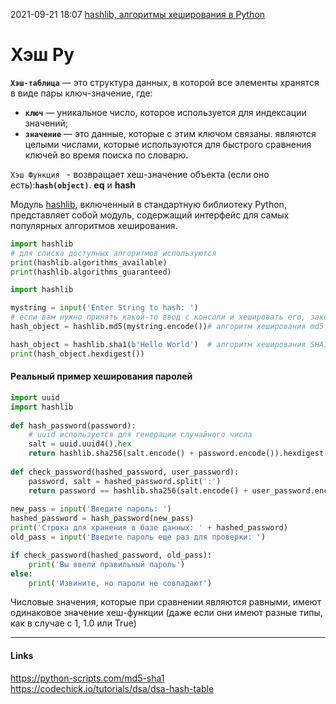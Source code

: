 2021-09-21 18:07
[hashlib, алгоритмы хеширования в Python](https://docs-python.ru/standart-library/modul-hashlib-python/)
# Хэш Py
**`Хэш-таблица`** — это структура данных, в которой все элементы хранятся в виде пары ключ-значение, где:
-   **`ключ`** — уникальное число, которое используется для индексации значений;
-   **`значение`** — это данные, которые с этим ключом связаны.  являются целыми числами, которые используются для быстрого сравнения ключей во время поиска по словарю.

`Хэш Функция ` - возвращает хеш-значение объекта (если оно есть):**`hash(object)`**.
__eq__ и __hash__

Модуль [hashlib](https://docs-python.ru/standart-library/modul-hashlib-python/), включенный в стандартную библиотеку Python, представляет собой модуль, содержащий интерфейс для самых популярных алгоритмов хеширования. 
```Python
import hashlib
# для списка доступных алгоритмов используются
print(hashlib.algorithms_available)
print(hashlib.algorithms_guaranteed)

import hashlib

mystring = input('Enter String to hash: ')
# если вам нужно принять какой-то ввод с консоли и хешировать его, закодировать строку в последовательности байтов: Предположительно по умолчанию UTF-8
hash_object = hashlib.md5(mystring.encode())# алгоритм хеширования md5  

hash_object = hashlib.sha1(b'Hello World') 	# алгоритм хеширования SHA1 
print(hash_object.hexdigest())
```
#### Реальный пример хеширования паролей
```py
import uuid
import hashlib
 
def hash_password(password):
    # uuid используется для генерации случайного числа
    salt = uuid.uuid4().hex
    return hashlib.sha256(salt.encode() + password.encode()).hexdigest() + ':' + salt
    
def check_password(hashed_password, user_password):
    password, salt = hashed_password.split(':')
    return password == hashlib.sha256(salt.encode() + user_password.encode()).hexdigest()
 
new_pass = input('Введите пароль: ')
hashed_password = hash_password(new_pass)
print('Строка для хранения в базе данных: ' + hashed_password)
old_pass = input('Введите пароль еще раз для проверки: ')

if check_password(hashed_password, old_pass):
    print('Вы ввели правильный пароль')
else:
    print('Извините, но пароли не совпадают')
```

Числовые значения, которые при сравнении являются равными, имеют одинаковое значение хеш-функции (даже если они имеют разные типы, как в случае с 1, 1.0 или True)

_____________
#### Links
https://python-scripts.com/md5-sha1
https://codechick.io/tutorials/dsa/dsa-hash-table